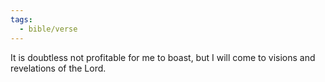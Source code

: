 ```yaml
---
tags:
  - bible/verse
---
```

It is doubtless not profitable for me to boast, but I will come to visions and revelations of the Lord.